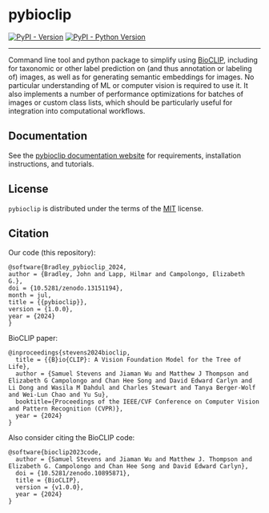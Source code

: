 # pybioclip


[![PyPI - Version](https://img.shields.io/pypi/v/pybioclip.svg)](https://pypi.org/project/pybioclip)
[![PyPI - Python Version](https://img.shields.io/pypi/pyversions/pybioclip.svg)](https://pypi.org/project/pybioclip)

-----

Command line tool and python package to simplify using [BioCLIP](https://imageomics.github.io/bioclip/), including for taxonomic or other label prediction on (and thus annotation or labeling of) images, as well as for generating semantic embeddings for images. No particular understanding of ML or computer vision is required to use it. It also implements a number of performance optimizations for batches of images or custom class lists, which should be particularly useful for integration into computational workflows.


## Documentation
See the [pybioclip documentation website](https://imageomics.github.io/pybioclip/) for requirements, installation instructions, and tutorials.

## License

`pybioclip` is distributed under the terms of the [MIT](https://spdx.org/licenses/MIT.html) license.

## Citation

Our code (this repository):
```
@software{Bradley_pybioclip_2024,
author = {Bradley, John and Lapp, Hilmar and Campolongo, Elizabeth G.},
doi = {10.5281/zenodo.13151194},
month = jul,
title = {{pybioclip}},
version = {1.0.0},
year = {2024}
}
```

BioCLIP paper:
```
@inproceedings{stevens2024bioclip,
  title = {{B}io{CLIP}: A Vision Foundation Model for the Tree of Life}, 
  author = {Samuel Stevens and Jiaman Wu and Matthew J Thompson and Elizabeth G Campolongo and Chan Hee Song and David Edward Carlyn and Li Dong and Wasila M Dahdul and Charles Stewart and Tanya Berger-Wolf and Wei-Lun Chao and Yu Su},
  booktitle={Proceedings of the IEEE/CVF Conference on Computer Vision and Pattern Recognition (CVPR)},
  year = {2024}
}
```

Also consider citing the BioCLIP code:
```
@software{bioclip2023code,
  author = {Samuel Stevens and Jiaman Wu and Matthew J. Thompson and Elizabeth G. Campolongo and Chan Hee Song and David Edward Carlyn},
  doi = {10.5281/zenodo.10895871},
  title = {BioCLIP},
  version = {v1.0.0},
  year = {2024}
}
```
